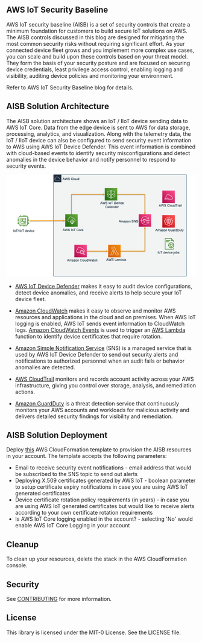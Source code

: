 ## AWS IoT Security Baseline

AWS IoT security baseline (AISB) is a set of security controls that create a minimum foundation for customers to build secure IoT solutions on AWS. The AISB controls discussed in this blog are designed for mitigating the most common security risks without requiring significant effort. As your connected device fleet grows and you implement more complex use cases, you can scale and build upon these controls based on your threat model. They form the basis of your security posture and are focused on securing device credentials, least privilege access control, enabling logging and visibility, auditing device policies and monitoring your environment.

Refer to AWS IoT Security Baseline blog for details.

## AISB Solution Architecture 

The AISB solution architecture shows an IoT / IIoT device sending data to AWS IoT Core. Data from the edge device is sent to AWS for data storage, processing, analytics, and visualization. Along with the telemetry data, the IoT / IIoT device can also be configured  to send security event information to AWS using AWS IoT Device Defender. This event information is combined with cloud-based events to identify security misconfigurations and detect anomalies in the device behavior and notify personnel to respond to security events. 

![AISB solution architecture](https://github.com/aws-samples/aws-iot-security-baseline/blob/main/images/blog_image.png)

- [AWS IoT Device Defender](https://aws.amazon.com/iot-device-defender/) makes it easy to audit device configurations, detect device anomalies, and receive alerts to help secure your IoT device fleet.

- [Amazon CloudWatch](https://aws.amazon.com/cloudwatch/) makes it easy to observe and monitor AWS resources and applications in the cloud and on premises. When AWS IoT logging is enabled, AWS IoT sends event information to CloudWatch logs. [Amazon CloudWatch Events](https://docs.aws.amazon.com/AmazonCloudWatch/latest/events/WhatIsCloudWatchEvents.html) is used to trigger an [AWS Lambda](https://aws.amazon.com/lambda/) function to identify device certificates that require rotation. 

- [Amazon Simple Notification Service](https://aws.amazon.com/sns/) (SNS) is a managed service that is used by AWS IoT Device Defender to send out security alerts and notifications to authorized personnel when an audit fails or behavior anomalies are detected. 

- [AWS CloudTrail](https://aws.amazon.com/cloudtrail/) monitors and records account activity across your AWS infrastructure, giving you control over storage, analysis, and remediation actions.

- [Amazon GuardDuty](https://aws.amazon.com/guardduty/) is a threat detection service that continuously monitors your AWS accounts and workloads for malicious activity and delivers detailed security findings for visibility and remediation.


## AISB Solution Deployment

Deploy [this](https://github.com/aws-samples/aws-iot-security-baseline/blob/main/template/aws_iot_security_baseline.yaml) AWS CloudFormation template to provision the AISB resources in your account. The template accepts the following parameters:

- Email to receive security event notifications - email address that would be subscribed to the SNS topic to send out alerts
- Deploying X.509 certificates generated by AWS IoT - boolean parameter to setup certificate expiry notifications in case you are using AWS IoT generated certificates
- Device certificate rotation policy requirements (in years) - in case you are using AWS IoT generated certificates but would like to receive alerts according to your own certificate rotation requirements
- Is AWS IoT Core logging enabled in the account? - selecting 'No' would enable AWS IoT Core Logging in your account 

## Cleanup

To clean up your resources, delete the stack in the AWS CloudFormation console.

## Security

See [CONTRIBUTING](CONTRIBUTING.md#security-issue-notifications) for more information.

## License

This library is licensed under the MIT-0 License. See the LICENSE file.

